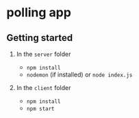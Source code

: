 # polling app

## Getting started

1.  In the `server` folder

    * `npm install`
    * `nodemon` (if installed) or `node index.js`

2.  In the `client` folder

    * `npm install`
    * `npm start`
